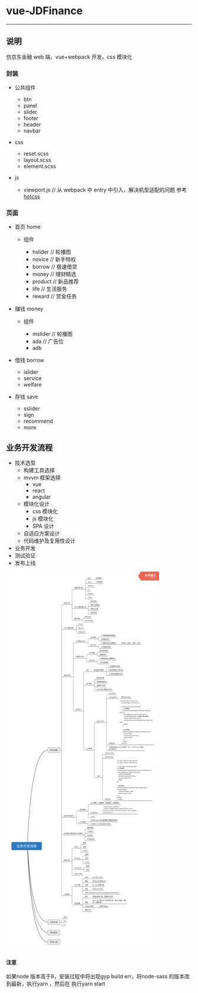 # vue-JDFinance

---

## 说明

仿京东金融 web 端，vue+webpack 开发，css 模块化

### 封装

- 公共组件

  - btn
  - panel
  - slider
  - footer
  - header
  - navbar

- css

  - reset.scss
  - layout.scss
  - element.scss

- js

  - viewport.js // 从 webpack 中 entry 中引入，解决机型适配的问题 参考[hotcss](https://github.com/xueyan1/hotcss)

### 页面

- 首页 home

  - 组件

    - hslider // 轮播图
    - novice // 新手特权
    - borrow // 极速借贷
    - money // 理财精选
    - product // 新品推荐
    - life // 生活服务
    - reward // 赏金任务

- 赚钱 money

  - 组件

    - mslider // 轮播图
    - ada // 广告位
    - adb

- 借钱 borrow

  - islider
  - service
  - welfare

- 存钱 save

  - sslider
  - sign
  - recommend
  - more

## 业务开发流程

- 技术选型
  - 构建工具选择
  - mvvm 框架选择
    - vue
    - react
    - angular
  - 模块化设计
    - css 模块化
    - js 模块化
    - SPA 设计
  - 自适应方案设计
  - 代码维护及复用性设计
- 业务开发
- 测试验证
- 发布上线

![详细图](/img/业务开发流程.png)
#### 注意
如果node 版本高于8，安装过程中将出现gyp build err，将node-sass 的版本改到最新，执行yarn ，然后在 执行yarn start
